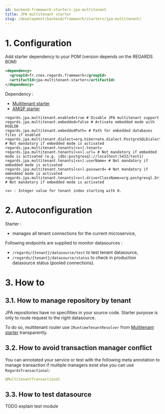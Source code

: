 ```yaml
---
id: backend-framework-starters-jpa-multitenant
title: JPA multitenant starter
slug: /development/backend/framework/starters/jpa-multitenant/
---
```




# 1\. Configuration

Add starter dependency to your POM (version depends on the REGARDS BOM)
```xml
<dependency>
  <groupId>fr.cnes.regards.framework</groupId>
  <artifactId>jpa-multitenant-starter</artifactId>
</dependency>
```

Dependency :
- [Multitenant starter](multitenant-starter.md)
- [AMQP starter](amqp-starter.md)

```properties
regards.jpa.multitenant.enabled=true # Disable JPA multitenant support
regards.jpa.multitenant.embedded=false # Activate embedded mode with HSQLDB
regards.jpa.multitenant.embeddedPath= # Path for embedded databases files if enabled
regards.jpa.multitenant.dialect=org.hibernate.dialect.PostgreSQLDialect # Not mandatory if embedded mode is activated
regards.jpa.multitenant.tenants[<x>].tenant=
regards.jpa.multitenant.tenants[<x>].url= # Not mandatory if embedded mode is activated (e.g. jdbc:postgresql://localhost:5432/test1)
regards.jpa.multitenant.tenants[<x>].userName= # Not mandatory if embedded mode is activated
regards.jpa.multitenant.tenants[<x>].password= # Not mandatory if embedded mode is activated
regards.jpa.multitenant.tenants[<x>].driverClassName=org.postgresql.Driver # Not mandatory if embedded mode is activated

<x> : Integer value for tenant index starting with 0.
```

# 2\. Autoconfiguration

Starter :
- manages all tenant connections for the current microservice,

Following endpoints are supplied to monitor datasources :
- `/regards/{tenant}/datasource/test` to test tenant datasource,
- `/regards/{tenant}/datasource/status` to check in production datasource status (pooled connections).


# 3\. How to

## 3.1. How to manage repository by tenant

JPA repositories have no specifities in your source code. Starter purpose is only to route request to the right datasource.

To do so, multitenant router use `IRuntimeTenantResolver` from [Multitenant starter](multitenant-starter.md) transparently.

## 3.2. How to avoid transaction manager conflict

You can annotated your service or test with the following meta annotation to manage transaction if multiple managers exist else you can use `RegardsTransactional`:
```java
@MultitenantTransactional
```

## 3.3. How to test datasource

TODO explain test module
